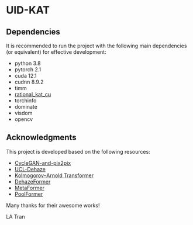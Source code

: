 # UID-KAT

## Dependencies
It is recommended to run the project with the following main dependencies (or equivalent) for effective development:
- python 3.8
- pytorch 2.1
- cuda 12.1
- cudnn 8.9.2
- timm
- [rational_kat_cu](https://github.com/Adamdad/rational_kat_cu)
- torchinfo
- dominate
- visdom
- opencv


## Acknowledgments

This project is developed based on the following resources:
- [CycleGAN-and-pix2pix](https://github.com/junyanz/pytorch-CycleGAN-and-pix2pix)
- [UCL-Dehaze](https://github.com/yz-wang/UCL-Dehaze)
- [Kolmogorov–Arnold Transformer](https://github.com/Adamdad/kat)
- [DehazeFormer](https://github.com/IDKiro/DehazeFormer)
- [MetaFormer](https://github.com/sail-sg/metaformer)
- [PoolFormer](https://github.com/sail-sg/poolformer)

Many thanks for their awesome works!

LA Tran
